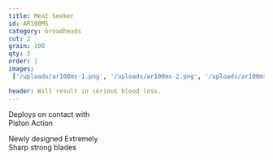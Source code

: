 ```yaml
---
title: Meat Seeker
id: AR100MS
category: broadheads
cut: 2
grain: 100
qty: 3
order: 1
images:
 ['/uploads/ar100ms-1.png', '/uploads/ar100ms-2.png', '/uploads/ar100ms-3.png']

header: Will result in serious blood loss.
---
```


Deploys on contact with<br />
<span class="highlight">Piston Action</span>

Newly designed <span class="highlight">Extremely<br />
Sharp</span> strong blades
